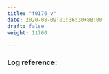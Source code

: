 ```yaml
---
title: "f0176_v"
date: 2020-08-09T01:36:30+88:00
draft: false
weight: 11760

---
```


### Log reference: <no value>

```
